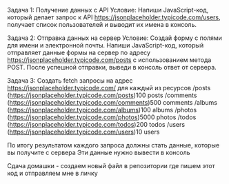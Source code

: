 Задача 1: Получение данных с API
Условие: Напиши JavaScript-код, который делает запрос к API https://jsonplaceholder.typicode.com/users, получает список пользователей и выводит их имена в консоль.

Задача 2: Отправка данных на сервер
Условие: Создай форму с полями для имени и электронной почты. Напиши JavaScript-код, который отправляет данные формы на сервер по адресу https://jsonplaceholder.typicode.com/posts с использованием метода POST. После успешной отправки, выведи в консоль ответ от сервера.

Задача 3: 
Создать fetch запросы на адрес  
https://jsonplaceholder.typicode.com/
для каждый из ресурсов
/posts  (https://jsonplaceholder.typicode.com/posts)100 posts
/comments  (https://jsonplaceholder.typicode.com/comments)500 comments
/albums  (https://jsonplaceholder.typicode.com/albums)100 albums
/photos  (https://jsonplaceholder.typicode.com/photos)5000 photos
/todos  (https://jsonplaceholder.typicode.com/todos)200 todos
/users  (https://jsonplaceholder.typicode.com/users)10 users

По итогу результатом каждого запроса должны стать данные, которые вы получите с сервера 
Эти данные нужно вывести в консоль

Сдача домашки - создаем новый файл в репозитории где пишем этот код и отправляем мне в личку